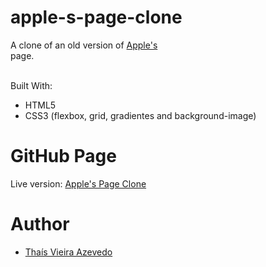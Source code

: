 # apple-s-page-clone




A clone of an old version of <a href="https://web.archive.org/web/20140301004610/http://www.apple.com/">Apple's</a><br>
 page. 
<br><br>

Built With:
* HTML5
* CSS3 (flexbox, grid, gradientes and background-image) 

# GitHub Page
Live version: <a href="https://raw.githack.com/thsvr/apple-s-page-clone/main/index.html">Apple's Page Clone</a>

# Author
* <a href="https://github.com/thsvr">Thaís Vieira Azevedo</a>
